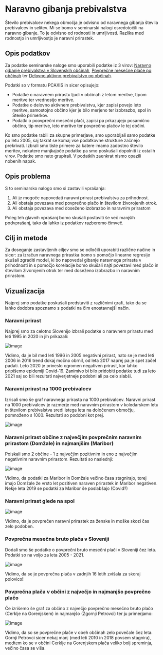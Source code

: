# Naravno gibanja prebivalstva
Število prebivalcev nekega območja je odvisno od naravnega gibanja števila prebivalcev in selitev. Mi se bomo v seminarski nalogi osredotočili na naravno gibanje. To je odvisno od rodnosti in umrljivosti. Razlika med rodnostjo in umrljivostjo je naravni prirastek.

## Opis podatkov
Za podatke seminarske naloge smo uporabili podatke iz 3 virov: [Naravno gibanje prebivalstva v Slovenskih občinah](https://podatki.gov.si/dataset/surs05i1002s?resource_id=dba45097-b4aa-45e8-914c-7d41a49269c4), [Povprečne mesečne plače po občinah](https://podatki.gov.si/dataset/surs0772615s/resource/a3b2e662-9a14-4b8f-ab50-9a703f8db73e) ter [Delovno aktivno prebivalstvo po občinah](https://podatki.gov.si/dataset/surs0764720s/resource/e1993089-ac98-4695-b7b8-f2e10d86a331).

Podatki so v formatu PCAXIS in sicer opisujejo:
* Podatke o naravnem prirastu ljudi v občinah z letom meritve, tipom meritve ter vrednostjo meritve.
* Podatke o delovno aktivnem prebivalstvu, kjer zapisi povejo leto meritve, samostojno občino kjer je bilo merjeno ter izobrazbo, spol in Število primerkov.
* Podatki o poovprečni mesečni plači, zapisi pa prkazujejo posamično občino, tip meritve, leto meritve ter povprečno plačov le tej občini.

Ko smo podatke rabili za skupne primerjave, smo uporabljali samo podatke po letu 2005, saj takrat se komaj vse podatkovne strukture začnejo prekrivati.
Izbrali smo tiste primere za katere imamo zadostno število meritev, nekatere manjkajoče podatke pa smo poskušali dopolniti iz ostalih virov. Podatke smo nato grupirali. V podatkih zaenkrat nismo opazili nobenih napak.

## Opis problema
S to seminarsko nalogo smo si zastavili vprašanja: 
1.  Ali je mogoče napovedati naravni prirast prebivalstva za prihodnost.
2.  Ali obstaja povezava med povprečno plačo in številom živorojenih otrok.
3.  Ali obstaja povezava med doseženo izobrazbo in naravnim prirastom  

Poleg teh glavnih vprašanj bomo skušali postaviti še več manjših podvprašanj, tako da lahko iz podatkov razberemo čimveč.

## Cilj in metode
Za doseganje zastavljenih ciljev smo se odločili uporabiti različne načine in sicer: za izračun naravnega prirastka bomo s pomočjo linearne regresije skušali zgraditi model, ki bo napovedal gibanje naravnega prirasta v prihodnosti in s pomočjo korelacije bomo skušali najti povezavi med plačo in številom živorojenih otrok ter med doseženo izobrazbo in naravnim prirastom. 

## Vizualizacija
Najprej smo podatke poskušali predstaviti z različnimi grafi, tako da se lahko dodobra spoznamo s podatki na čim enostavnejši način.
### Naravni prirast
Najprej smo za celotno Slovenijo izbrali podatke o naravnem prirastu med leti 1995 in 2020 in jih prikazali:

![image](https://user-images.githubusercontent.com/75035799/163204094-ee29e450-7de2-4b8b-beb9-c1cd025eb946.png)

Vidimo, da je bil med leti 1996 in 2005 negativni prirast, nato se je med leti 2006 in 2016 trend dokaj močno obrnil, od leta 2017 naprej pa je spet začel padati. Leto 2020 je prineslo ogromen negativen prirast, kar lahko pripišemo epidemiji Covid-19. Zanimivo bi bilo pridobiti podatke tudi za leto 2021 saj so bili rezultati najverjetneje podobni ali pa celo slabši.

### Naravni prirast na 1000 prebivalcev
Izrisali smo še graf naravnega prirasta na 1000 prebivalcev. Naravni prirast na 1000 prebivalcev je razmerje med naravnim prirastom v koledarskem letu in številom prebivalstva sredi istega leta na določenem območju, pomnoženo s 1000. Rezultati so podobni kot prej.

![image](https://user-images.githubusercontent.com/75035799/163205258-769a5982-4a2a-4150-b86f-4c8eb2dd4f44.png)

### Naravni prirast občine z največjim povprečnim naravnim prirastom (Domžale) in najmanjšim (Maribor)
Poiskali smo 2 občine - 1 z največjim pozitivnim in eno z največjim negativnim naravnim prirastom. Rezultati so naslednji:

![image](https://user-images.githubusercontent.com/75035799/163210836-a8c42a0f-d22f-4893-a193-f4cfec45858d.png)

Vidimo, da podatki za Maribor in Domžale večino časa stagnirajo, torej imajo Domžale že vrsto let pozitiven naraven prirastek in Maribor negativen. Nekje leta 2019 se podatki za Maribor še poslabšajo (Covid?)

### Naravni prirast glede na spol

![image](https://user-images.githubusercontent.com/75035799/163211864-8017b6c2-9379-4b72-be6c-845d6156240c.png)

Vidimo, da je povprečen naravni prirastek za ženske in moške skozi čas zelo podoben.

### Povprečna mesečna bruto plača v Sloveniji
Dodali smo še podatke o povprečni bruto mesečni plači v Sloveniji čez leta. Podatki so na voljo za leta 2005 - 2021.

![image](https://user-images.githubusercontent.com/75035799/163212551-470e7678-6c62-4626-a6f1-53f3d3fa3ab5.png)

Vidimo, da se je povprečna plača v zadnjih 16 letih zvišala za skoraj polovico!

### Povprečna plača v občini z največjo in najmanjšo povprečno plačo
Če izrišemo še graf za občino z največjo povprečno mesečno bruto plačo (Cerklje na Gorenjskem) in najmanjšo (Zgornji Petrovci) ter ju primerjamo:

![image](https://user-images.githubusercontent.com/75035799/163214117-393ad4fa-d472-4367-a816-5f236506566d.png)

Vidimo, da so se povprečne plače v obeh občinah zelo povečale čez leta. Gornji Petrovci sicer nekaj manj (med leti 2010 in 2018 povsem stagnira), medtem ko se v občini Cerklje na Gorenjskem plača veliko bolj spreminja, večino časa se viša.

